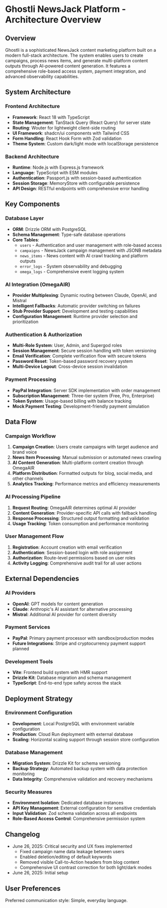 # Ghostli NewsJack Platform - Architecture Overview

## Overview
Ghostli is a sophisticated NewsJack content marketing platform built on a modern full-stack architecture. The system enables users to create campaigns, process news items, and generate multi-platform content outputs through AI-powered content generation. It features a comprehensive role-based access system, payment integration, and advanced observability capabilities.

## System Architecture

### Frontend Architecture
- **Framework**: React 18 with TypeScript
- **State Management**: TanStack Query (React Query) for server state
- **Routing**: Wouter for lightweight client-side routing
- **UI Framework**: shadcn/ui components with Tailwind CSS
- **Form Handling**: React Hook Form with Zod validation
- **Theme System**: Custom dark/light mode with localStorage persistence

### Backend Architecture
- **Runtime**: Node.js with Express.js framework
- **Language**: TypeScript with ESM modules
- **Authentication**: Passport.js with session-based authentication
- **Session Storage**: MemoryStore with configurable persistence
- **API Design**: RESTful endpoints with comprehensive error handling

## Key Components

### Database Layer
- **ORM**: Drizzle ORM with PostgreSQL
- **Schema Management**: Type-safe database operations
- **Core Tables**:
  - `users` - Authentication and user management with role-based access
  - `campaigns` - NewsJack campaign management with JSONB metadata
  - `news_items` - News content with AI crawl tracking and platform outputs
  - `error_logs` - System observability and debugging
  - `omega_logs` - Comprehensive event logging system

### AI Integration (OmegaAIR)
- **Provider Multiplexing**: Dynamic routing between Claude, OpenAI, and Mistral
- **Intelligent Fallbacks**: Automatic provider switching on failures
- **Stub Provider Support**: Development and testing capabilities
- **Configuration Management**: Runtime provider selection and prioritization

### Authentication & Authorization
- **Multi-Role System**: User, Admin, and Supergod roles
- **Session Management**: Secure session handling with token versioning
- **Email Verification**: Complete verification flow with secure tokens
- **Password Reset**: Token-based password recovery system
- **Multi-Device Logout**: Cross-device session invalidation

### Payment Processing
- **PayPal Integration**: Server SDK implementation with order management
- **Subscription Management**: Three-tier system (Free, Pro, Enterprise)
- **Token System**: Usage-based billing with balance tracking
- **Mock Payment Testing**: Development-friendly payment simulation

## Data Flow

### Campaign Workflow
1. **Campaign Creation**: Users create campaigns with target audience and brand voice
2. **News Item Processing**: Manual submission or automated news crawling
3. **AI Content Generation**: Multi-platform content creation through OmegaAIR
4. **Platform Distribution**: Formatted outputs for blog, social media, and other channels
5. **Analytics Tracking**: Performance metrics and efficiency measurements

### AI Processing Pipeline
1. **Request Routing**: OmegaAIR determines optimal AI provider
2. **Content Generation**: Provider-specific API calls with fallback handling
3. **Response Processing**: Structured output formatting and validation
4. **Usage Tracking**: Token consumption and performance monitoring

### User Management Flow
1. **Registration**: Account creation with email verification
2. **Authentication**: Session-based login with role assignment
3. **Authorization**: Route-level permissions based on user roles
4. **Activity Logging**: Comprehensive audit trail for all user actions

## External Dependencies

### AI Providers
- **OpenAI**: GPT models for content generation
- **Claude**: Anthropic's AI assistant for alternative processing
- **Mistral**: Additional AI provider for content diversity

### Payment Services
- **PayPal**: Primary payment processor with sandbox/production modes
- **Future Integrations**: Stripe and cryptocurrency payment support planned

### Development Tools
- **Vite**: Frontend build system with HMR support
- **Drizzle Kit**: Database migration and schema management
- **TypeScript**: End-to-end type safety across the stack

## Deployment Strategy

### Environment Configuration
- **Development**: Local PostgreSQL with environment variable configuration
- **Production**: Cloud Run deployment with external database
- **Scaling**: Horizontal scaling support through session store configuration

### Database Management
- **Migration System**: Drizzle Kit for schema versioning
- **Backup Strategy**: Automated backup system with data protection monitoring
- **Data Integrity**: Comprehensive validation and recovery mechanisms

### Security Measures
- **Environment Isolation**: Dedicated database instances
- **API Key Management**: External configuration for sensitive credentials
- **Input Validation**: Zod schema validation across all endpoints
- **Role-Based Access Control**: Comprehensive permission system

## Changelog
- June 26, 2025: Critical security and UX fixes implemented
  - Fixed campaign name data leakage between users
  - Enabled deletion/editing of default keywords
  - Removed visible Call-to-Action headers from blog content
  - Comprehensive UI contrast correction for both light/dark modes
- June 26, 2025: Initial setup

## User Preferences
Preferred communication style: Simple, everyday language.